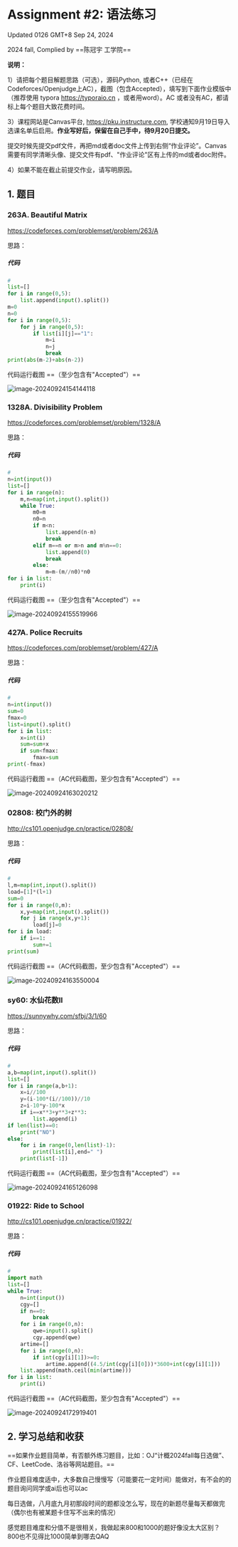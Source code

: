 # Assignment #2: 语法练习

Updated 0126 GMT+8 Sep 24, 2024

2024 fall, Complied by ==陈冠宇 工学院==



**说明：**

1）请把每个题目解题思路（可选），源码Python, 或者C++（已经在Codeforces/Openjudge上AC），截图（包含Accepted），填写到下面作业模版中（推荐使用 typora https://typoraio.cn ，或者用word）。AC 或者没有AC，都请标上每个题目大致花费时间。

3）课程网站是Canvas平台, https://pku.instructure.com, 学校通知9月19日导入选课名单后启用。**作业写好后，保留在自己手中，待9月20日提交。**

提交时候先提交pdf文件，再把md或者doc文件上传到右侧“作业评论”。Canvas需要有同学清晰头像、提交文件有pdf、"作业评论"区有上传的md或者doc附件。

4）如果不能在截止前提交作业，请写明原因。



## 1. 题目

### 263A. Beautiful Matrix

https://codeforces.com/problemset/problem/263/A



思路：



##### 代码

```python
# 
list=[]
for i in range(0,5):
    list.append(input().split())
m=0
n=0
for i in range(0,5):
    for j in range(0,5):
        if list[i][j]=="1":
            m=i
            n=j
            break
print(abs(m-2)+abs(n-2))

```



代码运行截图 ==（至少包含有"Accepted"）==

![image-20240924154144118](C:\Users\72848\AppData\Roaming\Typora\typora-user-images\image-20240924154144118.png)



### 1328A. Divisibility Problem

https://codeforces.com/problemset/problem/1328/A



思路：



##### 代码

```python
# 
n=int(input())
list=[]
for i in range(n):
    m,n=map(int,input().split())
    while True:
        m0=m
        n0=n
        if m<n:
            list.append(n-m)
            break
        elif m==n or m>n and m%n==0:
            list.append(0)
            break
        else:
            m=m-(m//n0)*n0
for i in list:
    print(i)
```



代码运行截图 ==（至少包含有"Accepted"）==

![image-20240924155519966](C:\Users\72848\AppData\Roaming\Typora\typora-user-images\image-20240924155519966.png)



### 427A. Police Recruits

https://codeforces.com/problemset/problem/427/A



思路：



##### 代码

```python
# 
n=int(input())
sum=0
fmax=0
list=input().split()
for i in list:
    x=int(i)
    sum=sum+x
    if sum<fmax:
        fmax=sum
print(-fmax)
```



代码运行截图 ==（AC代码截图，至少包含有"Accepted"）==

![image-20240924163020212](C:\Users\72848\AppData\Roaming\Typora\typora-user-images\image-20240924163020212.png)



### 02808: 校门外的树

http://cs101.openjudge.cn/practice/02808/



思路：



##### 代码

```python
# 
l,m=map(int,input().split())
load=[1]*(l+1)
sum=0
for i in range(0,m):
    x,y=map(int,input().split())
    for j in range(x,y+1):
        load[j]=0
for i in load:
    if i==1:
        sum+=1
print(sum)
```



代码运行截图 ==（AC代码截图，至少包含有"Accepted"）==

![image-20240924163550004](C:\Users\72848\AppData\Roaming\Typora\typora-user-images\image-20240924163550004.png)



### sy60: 水仙花数II

https://sunnywhy.com/sfbj/3/1/60



思路：



##### 代码

```python
# 
a,b=map(int,input().split())
list=[]
for i in range(a,b+1):
    x=i//100
    y=(i-100*(i//100))//10
    z=i-10*y-100*x
    if i==x**3+y**3+z**3:
        list.append(i)
if len(list)==0:
    print("NO")
else:
    for i in range(0,len(list)-1):
        print(list[i],end=" ")
    print(list[-1])
```



代码运行截图 ==（AC代码截图，至少包含有"Accepted"）==

![image-20240924165126098](C:\Users\72848\AppData\Roaming\Typora\typora-user-images\image-20240924165126098.png)



### 01922: Ride to School

http://cs101.openjudge.cn/practice/01922/



思路：



##### 代码

```python
# 
import math
list=[]
while True:
    n=int(input())
    cgy=[]
    if n==0:
        break
    for i in range(0,n):
        qwe=input().split()
        cgy.append(qwe)
    artime=[]
    for i in range(0,n):
        if int(cgy[i][1])>=0:
            artime.append((4.5/int(cgy[i][0]))*3600+int(cgy[i][1]))
    list.append(math.ceil(min(artime)))
for i in list:
    print(i)
```



代码运行截图 ==（AC代码截图，至少包含有"Accepted"）==

![image-20240924172919401](C:\Users\72848\AppData\Roaming\Typora\typora-user-images\image-20240924172919401.png)



## 2. 学习总结和收获

==如果作业题目简单，有否额外练习题目，比如：OJ“计概2024fall每日选做”、CF、LeetCode、洛谷等网站题目。==

作业题目难度适中，大多数自己慢慢写（可能要花一定时间）能做对，有不会的的题目询问同学或ai后也可以ac

每日选做，八月底九月初那段时间的题都没怎么写，现在的新题尽量每天都做完（偶尔也有被某题卡住写不出来的情况）

感觉题目难度和分值不是很相关，我做起来800和1000的题好像没太大区别？800也不见得比1000简单到哪去QAQ



